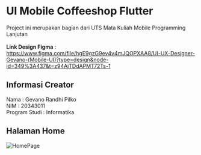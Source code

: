 # UI Mobile Coffeeshop Flutter
  Project ini merupakan bagian dari UTS Mata Kuliah Mobile Programming Lanjutan <br><br>
  <b>Link Design Figma</b> : https://www.figma.com/file/hgE9gzG9ev4v4mJQOPXAA8/UI-UX-Designer-Gevano-(Mobile-UI)?type=design&node-id=349%3A437&t=z94AjTDdAPMT72Ts-1
 
 ## Informasi Creator
 Nama : Gevano Randhi Pilko <br>
 NIM : 20343011 <br>
 Program Studi : Informatika <br>
## Halaman Home
![HomePage](https://github.com/gcoderf/coffeshop/blob/main/docs/home.jpg)
